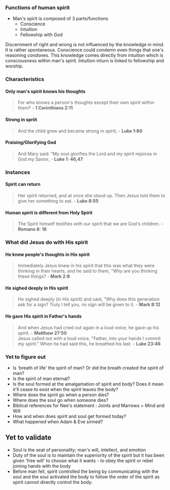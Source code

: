
### Functions of human spirit

* Man's spirit is composed of 3 parts/functions
	* Conscience
	* Intuition
	* Fellowship with God

Discernment of right and wrong is not influenced by the knowledge in mind. It is rather spontaneous. Conscience could condemn even things that one's reasoning condones. This knowledge comes directly from intuition which is consciousness within man's spirit. Intuition inturn is linked to fellowship and worship.

### Characteristics

#### Only man's spirit knows his thoughts
> For who knows a person's thoughts except their own spirit within them? - **1 Corinthians 2:11**

#### Strong in spriit
> And the child grew and became strong in spirit; - **Luke 1:80**  

#### Praising/Glorifying God
> And Mary said: “My soul glorifies the Lord and my spirit rejoices in God my Savior, - **Luke 1: 46,47**  

### Instances
#### Spirit can return 
> Her spirit returned, and at once she stood up. Then Jesus told them to give her something to eat. - **Luke 8:55**  


#### Human spirit is different from Holy Spirit
> The Spirit himself testifies with our spirit that we are God's children. - **Romans 8: 16**

### What did Jesus do with His spirit
#### He knew people's thoughts in His spirit
> Immediately Jesus knew in his spirit that this was what they were thinking in their hearts, and he said to them, "Why are you thinking these things? - **Mark 2:8**

#### He sighed deeply in His spirit
> He sighed deeply (in His spirit) and said, "Why does this generation ask for a sign? Truly I tell you, no sign will be given to it. - **Mark 8:12**

#### He gave His spirit in Father's hands
> And when Jesus had cried out again in a loud voice, he gave up his spirit. - **Matthew 27:50**  
> Jesus called out with a loud voice, "Father, into your hands I commit my spirit." When he had said this, he breathed his last. - **Luke 23:46**  

### Yet to figure out
* Is 'breath of life' the spirit of man? Or did the breath created the spirit of man?
* Is the spirit of man eternal?
* Is the soul formed at the amalgamation of spirit and body? Does it mean it'll cease to exist when the spirit leaves the body?
* Where does the spirit go when a person dies?
* Where does the soul go when someone dies?
* Biblical references for Nee's statement : Joints and Marrows = Mind and Will
* How and when does spirit and soul get formed today?
* What happened when Adam & Eve sinned?



## Yet to validate
* Soul is the seat of personality; man's will, intellect, and emotion
* Duty of the soul is to maintain the superiority of the spirit but it has been given 'free will' to choose what it wants - to obey the spirit or rebel joining hands with the body
* Before man fell, spirit controlled the being by communicating with the soul and the soul activated the body to follow the order of the spirit as spirit cannot directly control the body.

